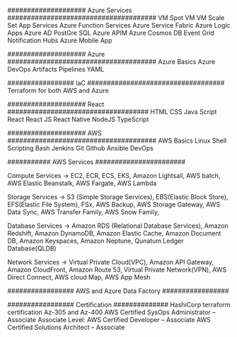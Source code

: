 #################### Azure Services ######################################
VM
Spot VM
VM Scale Set
App Services
Azure Function Services
Azure Service Fabric
Azure Logic Apps
Azure AD
PostGre SQL
Azure APIM
Azure Cosmos DB
Event Grid
Notification Hubs
Azure Mobile App

#################### Azure ######################################
Azure Basics
Azure DevOps
Artifacts
Pipelines
YAML

################# IaC ###################################
Terraform for both AWS and Azure

#################### React ####################################
HTML
CSS
Java Script
React
React JS
React Native
NodeJS
TypeScript

#################### AWS ######################################
AWS Basics
Linux
Shell Scripting
Bash
Jenkins
Git
Github
Ansible
DevOps

########### AWS Services #######################

Compute Services ->
EC2,
ECR,
ECS,
EKS,
Amazon Lightsail,
AWS batch,
AWS Elastic Beanstalk,
AWS Fargate,
AWS Lambda

Storage Services ->
S3 (Simple Storage Services),
EBS(Elastic Block Store),
EFS(Elastic File System),
FSx,
AWS Backup,
AWS Storage Gateway,
AWS Data Sync,
AWS Transfer Family,
AWS Snow Family,

Database Services ->
Amazon RDS (Relational Database Services),
Amazon Redshift,
Amazon DynamoDB,
Amazon Elastic Cache,
Amazon Document DB,
Amazon Keyspaces,
Amazon Neptune,
Qunatum Ledger Database(QLDB)

Network Services ->
Virtual Private Cloud(VPC),
Amazon API Gateway,
Amazon CloudFront,
Amazon Route 53,
Virtual Private Network(VPN),
AWS Direct Connect,
AWS cloud Map,
AWS App Mesh

################# AWS and Azure Data Factory #################

################# Certification ##############
HashiCorp terraform certification
Az-305 and Az-400
AWS Certified SysOps Administrator – Associate
Associate Level: AWS Certified Developer – Associate
AWS Certified Solutions Architect – Associate
